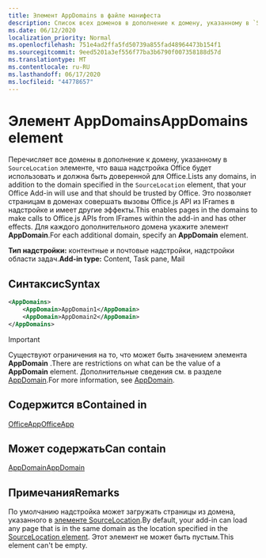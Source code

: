 ```yaml
---
title: Элемент AppDomains в файле манифеста
description: Список всех доменов в дополнение к домену, указанному в `SourceLocation` элементе, который будет использоваться вашей надстройкой Office и должен быть доверенным для Office.
ms.date: 06/12/2020
localization_priority: Normal
ms.openlocfilehash: 751e4ad2ffa5fd50739a855fad48964473b154f1
ms.sourcegitcommit: 9eed5201a3ef556f77ba3b6790f007358188d57d
ms.translationtype: MT
ms.contentlocale: ru-RU
ms.lasthandoff: 06/17/2020
ms.locfileid: "44778657"
---
```

# <a name="appdomains-element"></a><span data-ttu-id="53f55-103">Элемент AppDomains</span><span class="sxs-lookup"><span data-stu-id="53f55-103">AppDomains element</span></span>

<span data-ttu-id="53f55-104">Перечисляет все домены в дополнение к домену, указанному в `SourceLocation` элементе, что ваша надстройка Office будет использовать и должна быть доверенной для Office.</span><span class="sxs-lookup"><span data-stu-id="53f55-104">Lists any domains, in addition to the domain specified in the `SourceLocation` element, that your Office Add-in will use and that should be trusted by Office.</span></span> <span data-ttu-id="53f55-105">Это позволяет страницам в доменах совершать вызовы Office.js API из IFrames в надстройке и имеет другие эффекты.</span><span class="sxs-lookup"><span data-stu-id="53f55-105">This enables pages in the domains to make calls to Office.js APIs from IFrames within the add-in and has other effects.</span></span> <span data-ttu-id="53f55-106">Для каждого дополнительного домена укажите элемент **AppDomain**.</span><span class="sxs-lookup"><span data-stu-id="53f55-106">For each additional domain, specify an **AppDomain** element.</span></span>

 <span data-ttu-id="53f55-107">**Тип надстройки:** контентные и почтовые надстройки, надстройки области задач.</span><span class="sxs-lookup"><span data-stu-id="53f55-107">**Add-in type:** Content, Task pane, Mail</span></span>

## <a name="syntax"></a><span data-ttu-id="53f55-108">Синтаксис</span><span class="sxs-lookup"><span data-stu-id="53f55-108">Syntax</span></span>

```XML
<AppDomains>
    <AppDomain>AppDomain1</AppDomain>
    <AppDomain>AppDomain2</AppDomain>
</AppDomains>
```

> [!IMPORTANT]
> <span data-ttu-id="53f55-109">Существуют ограничения на то, что может быть значением элемента **AppDomain** .</span><span class="sxs-lookup"><span data-stu-id="53f55-109">There are restrictions on what can be the value of a **AppDomain** element.</span></span> <span data-ttu-id="53f55-110">Дополнительные сведения см. в разделе [AppDomain](appdomain.md).</span><span class="sxs-lookup"><span data-stu-id="53f55-110">For more information, see [AppDomain](appdomain.md).</span></span>

## <a name="contained-in"></a><span data-ttu-id="53f55-111">Содержится в</span><span class="sxs-lookup"><span data-stu-id="53f55-111">Contained in</span></span>

[<span data-ttu-id="53f55-112">OfficeApp</span><span class="sxs-lookup"><span data-stu-id="53f55-112">OfficeApp</span></span>](officeapp.md)

## <a name="can-contain"></a><span data-ttu-id="53f55-113">Может содержать</span><span class="sxs-lookup"><span data-stu-id="53f55-113">Can contain</span></span>

[<span data-ttu-id="53f55-114">AppDomain</span><span class="sxs-lookup"><span data-stu-id="53f55-114">AppDomain</span></span>](appdomain.md)

## <a name="remarks"></a><span data-ttu-id="53f55-115">Примечания</span><span class="sxs-lookup"><span data-stu-id="53f55-115">Remarks</span></span>

<span data-ttu-id="53f55-116">По умолчанию надстройка может загружать страницы из домена, указанного в [элементе SourceLocation](sourcelocation.md).</span><span class="sxs-lookup"><span data-stu-id="53f55-116">By default, your add-in can load any page that is in the same domain as the location specified in the [SourceLocation element](sourcelocation.md).</span></span> <span data-ttu-id="53f55-117">Этот элемент не может быть пустым.</span><span class="sxs-lookup"><span data-stu-id="53f55-117">This element can't be empty.</span></span>
